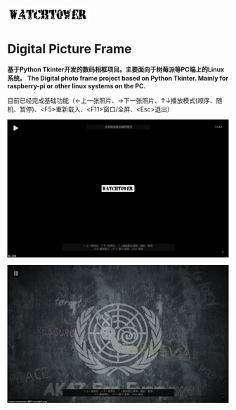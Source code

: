 ![image](https://github.com/watchtower443557730/Digital-Picture-Frame/blob/master/images/load.png?raw=true)

# Digital Picture Frame
**基于Python Tkinter开发的数码相框项目。主要面向于树莓派等PC端上的Linux系统。
The Digital photo frame project based on Python Tkinter. Mainly for raspberry-pi or other linux systems on the PC.**

目前已经完成基础功能（←上一张照片、→下一张照片、↑↓播放模式(顺序、随机、暂停)、<F5\>重新载入、<F11\>窗口/全屏、<Esc\>退出）

![image](https://github.com/watchtower443557730/Digital-Picture-Frame/blob/master/readme/start.png?raw=true)
  
![image](https://github.com/watchtower443557730/Digital-Picture-Frame/blob/master/readme/01.png?raw=true)
